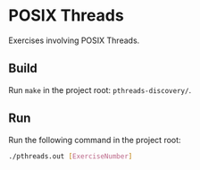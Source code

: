 # POSIX Threads

Exercises involving POSIX Threads.

## Build

Run `make` in the project root: `pthreads-discovery/`.

## Run

Run the following command in the project root:

```bash
./pthreads.out [ExerciseNumber]
```
